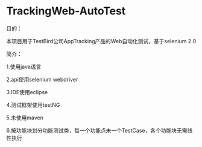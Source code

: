 # TrackingWeb-AutoTest
目的：

  本项目用于TestBird公司AppTracking产品的Web自动化测试，基于selenium 2.0 

简介：

  1.使用java语言
  
  2.api使用selenium webdriver
  
  3.IDE使用eclipse
  
  4.测试框架使用testNG
  
  5.未使用maven

  6.按功能块划分功能测试类，每一个功能点未一个TestCase，各个功能块无需线性执行
